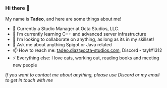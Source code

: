 ### Hi there 👋

My name is **Tadeo**, and here are some things about me!

- 🔭 Currently a Studio Manager at Octa Studios, LLC.
- 🌱 I’m currently learning C++ and advanced server infrastructure
- 👯 I’m looking to collaborate on anything, as long as its in my skillset!
- 💬 Ask me about anything Spigot or Java related
- 📫 How to reach me: tadeo.diaz@octa-studios.com, Discord - tay!#1312
- ⚡ Everything else: I love cats, working out, reading books and meeting new people

_If you want to contact me about anything, please use Discord or my email to get in touch with me_
